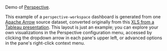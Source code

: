 Demo of [Perspective](https://github.com/finos/perspective).

This example of a `perspective-workspace` dashboard is generated from one
[Apache Arrow](https://arrow.apache.org/)
source dataset, converted originally from this [XLS from a
Tableau presentation](https://community.tableau.com/docs/DOC-1236).
This layout is just an example; you can explore your own visualizations in the Perspective
configuration menu, accessed by clicking the dropdown arrow in each pane's upper
left, or advanced options in the pane's right-click context menu.

